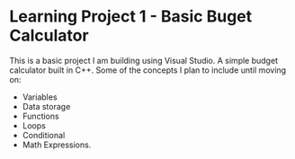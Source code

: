 # Learning Project 1 - Basic Buget Calculator
This is a basic project I am building using Visual Studio. A simple budget calculator built in C++. 
Some of the concepts I plan to include until moving on:
- Variables
- Data storage
- Functions
- Loops
- Conditional
- Math Expressions.
